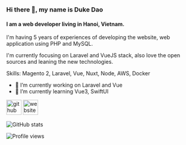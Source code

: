 ### Hi there 👋, my name is Duke Dao
#### I am a web developer living in Hanoi, Vietnam.
I'm having 5 years of experiences of developing the website, web application using PHP and MySQL. 

I'm currently focusing on Laravel and VueJS stack, also love the open sources and leaning the new technologies.

Skills: Magento 2, Laravel, Vue, Nuxt, Node, AWS, Docker

- 🔭 I’m currently working on Laravel and Vue 
- 🌱 I’m currently learning Vue3, SwiftUI 


[<img src='https://cdn.jsdelivr.net/npm/simple-icons@3.0.1/icons/github.svg' alt='github' height='40'>](https://github.com/dhduc)  [<img src='https://cdn.jsdelivr.net/npm/simple-icons@3.0.1/icons/icloud.svg' alt='website' height='40'>](https://ducdh.com/)  

![GitHub stats](https://github-readme-stats.vercel.app/api?username=dhduc&show_icons=true)  

![Profile views](https://gpvc.arturio.dev/dhduc)  
